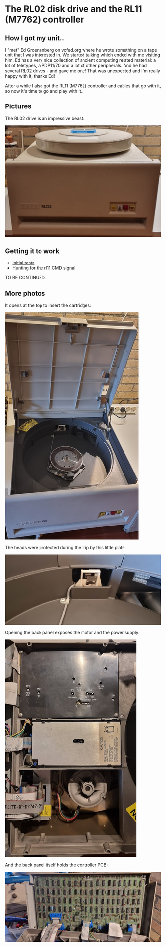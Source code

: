 # The RL02 disk drive and the RL11 (M7762) controller

## How I got my unit..

I "met" Ed Groenenberg on vcfed.org where he wrote something on a tape unit that I was interested in. We started talking which ended with me visiting him. Ed has a very nice collection of ancient computing related material: a lot of teletypes, a PDP11/70 and a lot of other peripherals. And he had several RL02 drives - and gave me one! That was unexpected and I'm really happy with it, thanks Ed!

After a while I also got the RL11 (M7762) controller and cables that go with it, so now it's time to go and play with it..

## Pictures

The RL02 drive is an impressive beast:

![rl02 and disk pack](rl02-1.png)

## Getting it to work

* [Initial tests](initial-tests/index.md)
* [Hunting for the rl11 CMD signal](checking-rv11-cmd/index.md)

TO BE CONTINUED.





## More photos

It opens at the top to insert the cartridges:

![alt text](rl02-open.png)

The heads were protected during the trip by this little plate:

![headprotect](rl02-headprot.png)

Opening the back panel exposes the motor and the power supply:

![opened backpanel](rl02-backpanel.png)

And the back panel itself holds the controller PCB:

![Controller pcb](rl02-cvtrl.png)